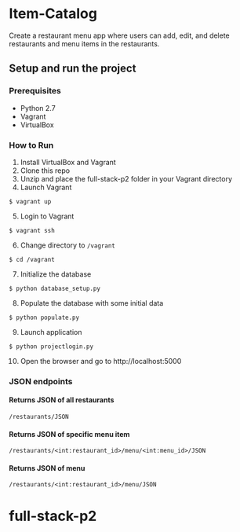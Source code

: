 # Item-Catalog
Create a restaurant menu app where users can add, edit, and delete restaurants and menu items in the restaurants.
## Setup and run the project
### Prerequisites
* Python 2.7
* Vagrant
* VirtualBox

### How to Run
1. Install VirtualBox and Vagrant
2. Clone this repo
3. Unzip and place the full-stack-p2 folder in your Vagrant directory
4. Launch Vagrant
```
$ vagrant up 
```
5. Login to Vagrant
```
$ vagrant ssh
```
6. Change directory to `/vagrant`
```
$ cd /vagrant
```
7. Initialize the database
```
$ python database_setup.py
```
8. Populate the database with some initial data
```
$ python populate.py
```
9. Launch application
```
$ python projectlogin.py
```
10. Open the browser and go to http://localhost:5000

### JSON endpoints
#### Returns JSON of all restaurants

```
/restaurants/JSON
```
#### Returns JSON of specific menu item

```
/restaurants/<int:restaurant_id>/menu/<int:menu_id>/JSON
```
#### Returns JSON of menu

```
/restaurants/<int:restaurant_id>/menu/JSON
```
# full-stack-p2
